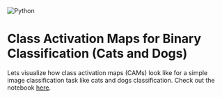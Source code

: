 ![Python](https://img.shields.io/static/v1?label=Language%20Used&message=Python&color=blue&logo=python&logoColor=white)<br>

# Class Activation Maps for Binary Classification (Cats and Dogs)
Lets visualize how class activation maps (CAMs) look like for a simple image classification task like cats and dogs classification. Check out the notebook <a href = "https://github.com/ankan-chakraborty/class-activation-maps/blob/main/Class%20Activation%20Map.ipynb">here</a>.
